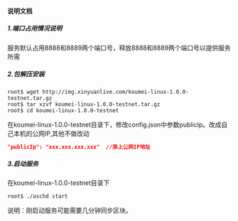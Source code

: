 #### 说明文档

##### 1.端口占用情况说明

服务默认占用8888和8889两个端口号，释放8888和8889两个端口号以提供服务所需

##### 2.包解压安装

```shell
root$ wget http://img.xinyuanlive.com/koumei-linux-1.0.0-testnet.tar.gz
root$ tar xzvf koumei-linux-1.0.0-testnet.tar.gz
root$ cd koumei-linux-1.0.0-testnet
```

在koumei-linux-1.0.0-testnet目录下，修改config.json中参数publicIp。改成自己本机的公网IP,其他不做改动

```json
"publicIp": "xxx.xxx.xxx.xxx"  //添上公网IP地址
```

##### 3.启动服务

在koumei-linux-1.0.0-testnet目录下

```shell
root$ ./aschd start
```

说明：刚启动服务可能需要几分钟同步区块。



